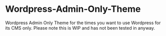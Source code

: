 Wordpress-Admin-Only-Theme
==========================

Wordpress Admin Only Theme for the times you want to use Wordpress for its CMS only.
Please note this is WIP and has not been tested in anyway. 

